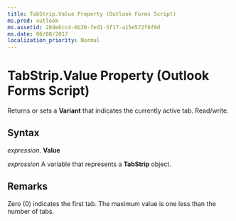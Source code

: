 ```yaml
---
title: TabStrip.Value Property (Outlook Forms Script)
ms.prod: outlook
ms.assetid: 28de6cc4-6b30-fed1-5f17-a15e572f6f9d
ms.date: 06/08/2017
localization_priority: Normal
---
```



# TabStrip.Value Property (Outlook Forms Script)

Returns or sets a  **Variant** that indicates the currently active tab. Read/write.


## Syntax

_expression_. **Value**

_expression_ A variable that represents a  **TabStrip** object.


## Remarks

Zero (0) indicates the first tab. The maximum value is one less than the number of tabs.


